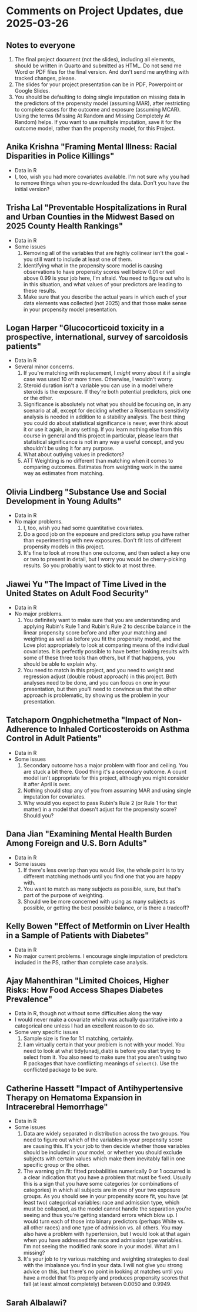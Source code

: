 # Comments on Project Updates, due 2025-03-26 

## Notes to everyone

1. The final project document (not the slides), including all elements, should be written in Quarto and submitted as HTML. Do not send me Word or PDF files for the final version. And don't send me anything with tracked changes, please.
2. The slides for your project presentation can be in PDF, Powerpoint or Google Slides.
3. You should be defaulting to doing single imputation on missing data in the predictors of the propensity model (assuming MAR), after restricting to complete cases for the outcome and exposure (assuming MCAR). Using the terms (Missing At Random and Missing Completely At Random) helps. If you want to use multiple imputation, save it for the outcome model, rather than the propensity model, for this Project.

## Anika Krishna "Framing Mental Illness: Racial Disparities in Police Killings"

- Data in R
- I, too, wish you had more covariates available. I'm not sure why you had to remove things when you re-downloaded the data. Don't you have the initial version?

## Trisha Lal "Preventable Hospitalizations in Rural and Urban Counties in the Midwest Based on 2025 County Health Rankings"

- Data in R
- Some issues
    1. Removing all of the variables that are highly collinear isn't the goal - you still want to include at least one of them.
    2. Identifying what in the propensity score model is causing observations to have propensity scores well below 0.01 or well above 0.99 is your job here, I'm afraid. You need to figure out who is in this situation, and what values of your predictors are leading to these results.
    3. Make sure that you describe the actual years in which each of your data elements was collected (not 2025) and that those make sense in your propensity model presentation.

## Logan Harper "Glucocorticoid toxicity in a prospective, international, survey of sarcoidosis patients"

- Data in R
- Several minor concerns.
    1. If you're matching with replacement, I *might* worry about it if a single case was used 10 or more times. Otherwise, I wouldn't worry.
    2. Steroid duration isn't a variable you can use in a model where steroids is the exposure. If they're both potential predictors, pick one or the other.
    3. Significance is absolutely not what you should be focusing on, in any scenario at all, except for deciding whether a Rosenbaum sensitivity analysis is needed in addition to a stability analysis. The best thing you could do about statistical significance is never, ever think about it or use it again, in any setting. If you learn nothing else from this course in general and this project in particular, please learn that statistical significance is not in any way a useful concept, and you shouldn't be using it for any purpose.
    4. What about outlying values in predictors?
    5. ATT Weighting is no different than matching when it comes to comparing outcomes. Estimates from weighting work in the same way as estimates from matching.

## Olivia Lindberg "Substance Use and Social Development in Young Adults"

- Data in R
- No major problems.
    1. I, too, wish you had some quantitative covariates.
    2. Do a good job on the exposure and predictors setup you have rather than experimenting with new exposures. Don't fit lots of different propensity models in this project.
    3. It's fine to look at more than one outcome, and then select a key one or two to present in detail, but I worry you would be cherry-picking results. So you probably want to stick to at most three.

## Jiawei Yu "The Impact of Time Lived in the United States on Adult Food Security"

- Data in R
- No major problems.
    1. You definitely want to make sure that you are understanding and applying Rubin's Rule 1 and Rubin's Rule 2 to describe balance in the linear propensity score before and after your matching and weighting as well as before you fit the propensity model, and the Love plot appropriately to look at comparing means of the individual covariates. It is perfectly possible to have better looking results with some of these three tools than others, but if that happens, you should be able to explain why.
    2. You need to match in this project, and you need to weight and regression adjust (double robust approach) in this project. Both analyses need to be done, and you can focus on one in your presentation, but then you'll need to convince us that the other approach is problematic, by showing us the problem in your presentation.

## Tatchaporn Ongphichetmetha "Impact of Non-Adherence to Inhaled Corticosteroids on Asthma Control in Adult Patients"

- Data in R
- Some issues
    1. Secondary outcome has a major problem with floor and ceiling. You are stuck a bit there. Good thing it's a secondary outcome. A count model isn't appropriate for this project, although you might consider it after April is over.
    2. Nothing should stop any of you from assuming MAR and using single imputation for covariates.
    3. Why would you expect to pass Rubin's Rule 2 (or Rule 1 for that matter) in a model that doesn't adjust for the propensity score? Should you?

## Dana Jian "Examining Mental Health Burden Among Foreign and U.S. Born Adults"

- Data in R
- Some issues
    1. If there's less overlap than you would like, the whole point is to try different matching methods until you find one that you are happy with.
    2. You want to match as many subjects as possible, sure, but that's part of the purpose of weighting.
    3. Should we be more concerned with using as many subjects as possible, or getting the best possible balance, or is there a tradeoff?


## Kelly Bowen "Effect of Metformin on Liver Health in a Sample of Patients with Diabetes"

- Data in R
- No major current problems. I encourage single imputation of predictors included in the PS, rather than complete case analysis.

## Ajay Mahenthiran "Limited Choices, Higher Risks: How Food Access Shapes Diabetes Prevalence"

- Data in R, though not without some difficulties along the way
- I would never make a covariate which was actually quantitative into a categorical one unless I had an excellent reason to do so.
- Some very specific issues
    1. Sample size is fine for 1:1 matching, certainly.
    2. I am virtually certain that your problem is not with your model. You need to look at what tidy(unadj_diab) is before you start trying to select from it. You also need to make sure that you aren't using two R packages that have conflicting meanings of `select()`. Use the conflicted package to be sure.

## Catherine Hassett "Impact of Antihypertensive Therapy on Hematoma Expansion in Intracerebral Hemorrhage"

- Data in R
- Some issues
    1. Data are widely separated in distribution across the two groups. You need to figure out which of the variables in your propensity score are causing this. It's your job to then decide whether those variables should be included in your model, or whether you should exclude subjects with certain values which make them inevitably fall in one specific group or the other.
    2. The warning glm.fit: fitted probabilities numerically 0 or 1 occurred is a clear indication that you have a problem that must be fixed. Usually this is a sign that you have some categories (or combinations of categories) in which all subjects are in one of your two exposure groups. As you should see in your propensity score fit, you have (at least two) categorical variables: race and admission type, which must be collapsed, as the model cannot handle the separation you're seeing and thus you're getting standard errors which blow up. I would turn each of those into binary predictors (perhaps White vs. all other races) and one type of admission vs. all others. You may also have a problem with hypertension, but I would look at that again when you have addressed the race and admission type variables. I'm not seeing the modified rank score in your model. What am I missing?
    3. It's your job to try various matching and weighting strategies to deal with the imbalance you find in your data. I will not give you strong advice on this, but there's no point in looking at matches until you have a model that fits properly and produces propensity scores that fall (at least almost completely) between 0.0050 and 0.9949.

## Sarah Albalawi?
